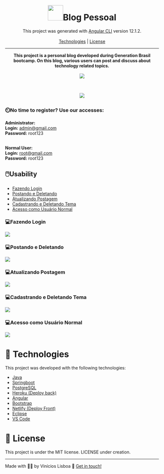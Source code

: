 <div align="center">
<h1><img src="https://cdn-icons-png.flaticon.com/512/1688/1688400.png" width="50px">Blog Pessoal</h1>

This project was generated with [Angular CLI](https://github.com/angular/angular-cli) version 12.1.2.
  <br><br>
  <a href="#tech">Technologies</a> | <a href="#license">License</a>
  <hr>
  <strong>This project is a personal blog developed during Generation Brasil bootcamp. On this blog, various users can post and discuss about technology related topics. </strong><br><br>
   
  <img src="https://i.imgur.com/SyD2COL.png">
  
   <br><br>
  <a href="https://blogdolisboa.netlify.app/#/login" target="_blank"><img src="https://camo.githubusercontent.com/9b4f32f079772e1d06a8ac88091cc4050801eafbf0e3d4c05e6e034017188619/68747470733a2f2f7265732e636c6f7564696e6172792e636f6d2f6c756b656d6f72616c65732f696d6167652f75706c6f61642f76313539393738353331392f726561646d655f6c6f676f732f64656d6f5f6f6e5f6e65746c6966795f756d6a6d63682e706e67"></a>
  ##
   </div>
  <h3>⏲️No time to register? Use our accesses:</h3>
  
  <b>Administrator:</b><br>
  <b>Login:</b> admin@gmail.com<br>
  <b>Password:</b> root123<br><br>
  
  <b>Normal User:</b><br>
  <b>Login:</b> root@gmail.com<br>
  <b>Password:</b> root123<br>
  
  <h2>🖱️Usability</h2>

  <ul>
  <li><a href="#fazendoLogin">Fazendo Login</a></li>
  <li><a href="#postDelete">Postando e Deletando</a></li>
  <li><a href="#attPost">Atualizando Postagem</a></li>
  <li><a href="#cadDelTema">Cadastrando e Deletando Tema</a></li>
  <li><a href="#userNormal">Acesso como Usuário Normal</a></li>
  </ul>
  
 <h3 id="fazendoLogin">💻Fazendo Login</h3>
 <img id="#fazendoLogin" src="https://user-images.githubusercontent.com/87781266/138734376-cc1b20d2-c960-44c4-8a53-244355d343f9.gif">
 
 <h3 id="postDelete">💻Postando e Deletando</h3>
<img src="https://user-images.githubusercontent.com/87781266/138736492-d0cc7241-4569-426a-9589-3450548b622e.gif">

 <h3 id="attPost">💻Atualizando Postagem</h3>
<img src="https://user-images.githubusercontent.com/87781266/138736627-e5ec7de4-4bb4-4b03-be03-1c7163bf83a1.gif">

 <h3 id="cadDelTema">💻Cadastrando e Deletando Tema</h3>
<img src="https://user-images.githubusercontent.com/87781266/138736881-20db5159-23b2-4df4-b782-9007dfdf7eef.gif">

 <h3 id="userNormal">💻Acesso como Usuário Normal</h3>
<img src="https://user-images.githubusercontent.com/87781266/138736996-e83048f6-6cc9-478d-aea7-b0c432bf2851.gif">

# 🚀 Technologies <div id="tech"></div>
This project was developed with the following technologies:
 <ul>
  <li><a href="https://www.java.com/pt-BR/">Java</a></li>
  <li><a href="https://spring.io/projects/spring-boot">Springboot</a></li>
  <li><a href="https://www.postgresql.org">PostgreSQL</a></li>
  <li><a href="https://dashboard.heroku.com/login">Heroku (Deploy back)</a></li>
  <li><a href="https://angular.io">Angular</a></li>
  <li><a href="https://getbootstrap.com">Bootstrap</a></li>
  <li><a href="https://www.netlify.com">Netlify (Deploy Front)</a></li>
  <li><a href="https://www.eclipse.org/modeling/emf/">Eclipse</a></li>
  <li><a href="https://code.visualstudio.com">VS Code</a></li>
  </ul>
  
 # 📝 License <div id="license"></div>
 This project is under the MIT license. LICENSE under creation.
 <hr>
 Made with 👨‍💻 by Vinícios Lisboa 👋 <a href="https://www.linkedin.com/in/vinicioslisboa/" target="_blank">Get in touch!</a>
